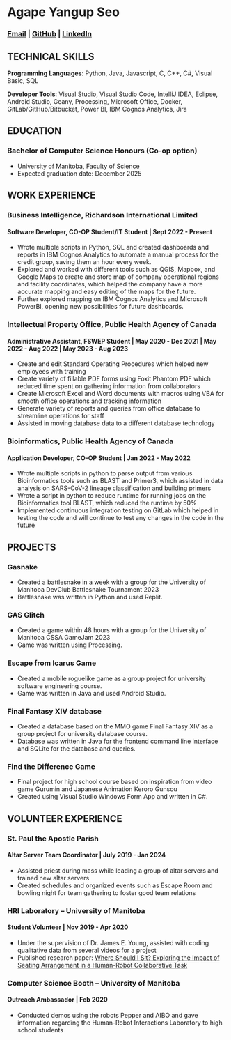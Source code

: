 # Agape Yangup Seo 
### [Email](mailto:seoa@myumanitoba.ca) | [GitHub](https://github.com/gapy04) | [LinkedIn](https://www.linkedin.com/in/agape-y-seo/)

## TECHNICAL SKILLS
**Programming Languages**: Python, Java, Javascript, C, C++, C#, Visual Basic, SQL

**Developer Tools**: Visual Studio, Visual Studio Code, IntelliJ IDEA, Eclipse, Android Studio, Geany, Processing, Microsoft Office, Docker, GitLab/GitHub/Bitbucket, Power BI, IBM Cognos Analytics, Jira 

## EDUCATION
### Bachelor of Computer Science Honours (Co-op option)
* University of Manitoba, Faculty of Science
* Expected graduation date: December 2025


## WORK EXPERIENCE
### Business Intelligence, Richardson International Limited
#### Software Developer, CO-OP Student/IT Student | Sept 2022 - Present
* Wrote multiple scripts in Python, SQL and created dashboards and reports in IBM Cognos Analytics to automate a manual process for the credit group, saving them an hour every week. 
* Explored and worked with different tools such as QGIS, Mapbox, and Google Maps to create and store map of company operational regions and facility coordinates, which helped the company have a more accurate mapping and easy editing of the maps for the future.
* Further explored mapping on IBM Cognos Analytics and Microsoft PowerBI, opening new possibilities for future dashboards.

### Intellectual Property Office, Public Health Agency of Canada
#### Administrative Assistant, FSWEP Student | May 2020 - Dec 2021 | May 2022 - Aug 2022 | May 2023 - Aug 2023
* Create and edit Standard Operating Procedures which helped new employees with training
* Create variety of fillable PDF forms using Foxit Phantom PDF which reduced time spent on gathering information from collaborators
* Create Microsoft Excel and Word documents with macros using VBA for smooth office operations and tracking information
* Generate variety of reports and queries from office database to streamline operations for staff
* Assisted in moving database data to a different database technology

### Bioinformatics, Public Health Agency of Canada
#### Application Developer, CO-OP Student | Jan 2022 - May 2022
* Wrote multiple scripts in python to parse output from various Bioinformatics tools such as BLAST and Primer3, which assisted in data analysis on SARS-CoV-2 lineage classification and building primers
* Wrote a script in python to reduce runtime for running jobs on the Bioinformatics tool BLAST, which reduced the runtime by 50%
* Implemented continuous integration testing on GitLab which helped in testing the code and will continue to test any changes in the code in the future


## PROJECTS
### Gasnake
* Created a battlesnake in a week with a group for the University of Manitoba DevClub Battlesnake Tournament 2023
* Battlesnake was written in Python and used Replit.

### GAS Glitch
* Created a game within 48 hours with a group for the University of Manitoba CSSA GameJam 2023
* Game was written using Processing.

### Escape from Icarus Game
* Created a mobile roguelike game as a group project for university software engineering course.
* Game was written in Java and used Android Studio.

### Final Fantasy XIV database
* Created a database based on the MMO game Final Fantasy XIV as a group project for university database course.
* Database was written in Java for the frontend command line interface and SQLite for the database and queries.

### Find the Difference Game
* Final project for high school course based on inspiration from video game Gurumin and Japanese Animation Keroro Gunsou
* Created using Visual Studio Windows Form App and written in C#.


## VOLUNTEER EXPERIENCE
### St. Paul the Apostle Parish
#### Altar Server Team Coordinator | July 2019 - Jan 2024
* Assisted priest during mass while leading a group of altar servers and trained new altar servers
* Created schedules and organized events such as Escape Room and bowling night for team gathering to foster good team relations

### HRI Laboratory – University of Manitoba
#### Student Volunteer | Nov 2019 - Apr 2020 
* Under the supervision of Dr. James E. Young, assisted with coding qualitative data from several videos for a project
* Published research paper: [Where Should I Sit? Exploring the Impact of Seating Arrangement in a Human-Robot Collaborative Task](https://doi.org/10.1145/3406499.3415080)

### Computer Science Booth – University of Manitoba
#### Outreach Ambassador | Feb 2020
* Conducted demos using the robots Pepper and AIBO and gave information regarding the Human-Robot Interactions Laboratory to high school students

